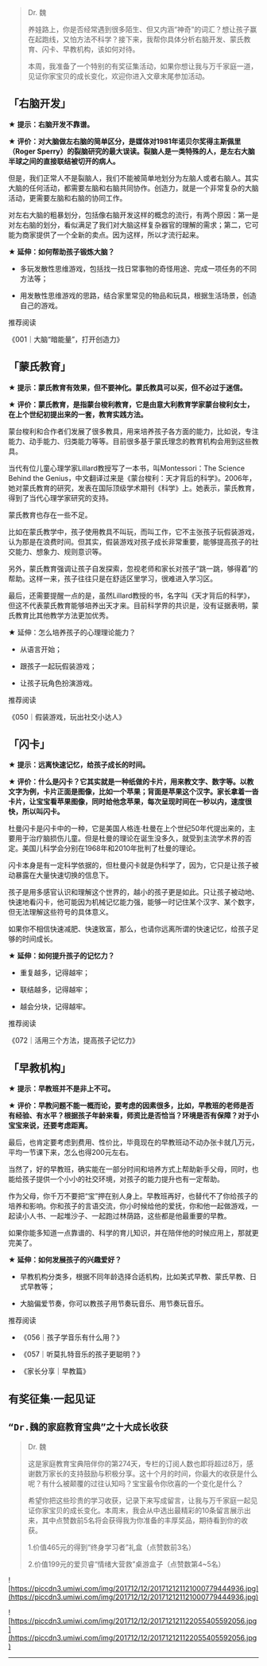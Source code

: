 > Dr. 魏
> 
> 养娃路上，你是否经常遇到很多陌生、但又内涵“神奇”的词汇？想让孩子赢在起跑线，又怕方法不科学？接下来，我帮你具体分析右脑开发、蒙氏教育、闪卡、早教机构，该如何对待。
> 
> 本周，我准备了一个特别的有奖征集活动，如果你想让我与万千家庭一道，见证你家宝贝的成长变化，欢迎你进入文章末尾参加活动。

## 「右脑开发」

 **★ 提示：右脑开发不靠谱。**

 **★ 评价：对大脑做左右脑的简单区分，是媒体对1981年诺贝尔奖得主斯佩里（Roger Sperry）的裂脑研究的最大误读。裂脑人是一类特殊的人，是左右大脑半球之间的直接联结被切开的病人。**

但是，我们正常人不是裂脑人，我们不能被简单地划分为左脑人或者右脑人。其实大脑的任何活动，都需要左脑和右脑共同协作。创造力，就是一个非常复杂的大脑活动，更需要左脑和右脑的协同工作。

对左右大脑的粗暴划分，包括像右脑开发这样的概念的流行，有两个原因：第一是对左右脑的划分，看似满足了我们对大脑这样复杂器官的理解的需求；第二，它可能为商家提供了一个全新的卖点。因为这样，所以才流行起来。

 **★ 延伸：如何帮助孩子锻炼大脑？**

* 多玩发散性思维游戏，包括找一找日常事物的奇怪用途、完成一项任务的不同方法等；

* 用发散性思维游戏的思路，结合家里常见的物品和玩具，根据生活场景，创造自己的游戏。

推荐阅读

《001｜大脑“暗能量”，打开创造力》

## 「蒙氏教育」

 **★ 提示：蒙氏教育有效果，但不要神化。蒙氏教具可以买，但不必过于迷信。**

 **★ 评价：蒙氏教育，是指蒙台梭利教育，它是由意大利教育学家蒙台梭利女士，在上个世纪初提出来的一套，教育实践方法。**

蒙台梭利和合作者们发展了很多教具，用来培养孩子各方面的能力，比如说，专注能力、动手能力、归类能力等等。目前很多基于蒙氏理念的教育机构会用到这些教具。

当代有位儿童心理学家Lillard教授写了一本书，叫Montessori：The Science Behind the Genius，中文翻译过来是《蒙台梭利：天才背后的科学》。2006年，她对蒙氏教育的研究，发表在国际顶级学术期刊《科学》上。她表示，蒙氏教育，得到了当代心理学家研究的支持。

蒙氏教育也存在一些不足。

比如在蒙氏教学中，孩子使用教具不叫玩，而叫工作，它不主张孩子玩假装游戏，认为那是在浪费时间。但其实，假装游戏对孩子成长非常重要，能够提高孩子的社交能力、想象力、规则意识等。

另外，蒙氏教育强调让孩子自发探索，忽视老师和家长对孩子“跳一跳，够得着”的帮助。这样一来，孩子往往只是在舒适区里学习，很难进入学习区。

最后，还需要提醒一点的是，虽然Lillard教授的书，名字叫《天才背后的科学》，但这不代表蒙氏教育能够培养出天才来。目前科学界的共识是，没有证据表明，蒙氏教育比其他教学方法更加优秀。

★ 延伸：怎么培养孩子的心理理论能力？

* 从语言开始；

* 跟孩子一起玩假装游戏；

* 让孩子玩角色扮演游戏。

推荐阅读

《050｜假装游戏，玩出社交小达人》

## 「闪卡」

 **★ 提示：远离快速记忆，给孩子成长的时间。**

 **★ 评价：什么是闪卡？它其实就是一种纸做的卡片，用来教文字、数字等。以教文字为例，卡片正面是图像，比如一个苹果；背面是苹果这个汉字。家长拿着一沓卡片，让宝宝看苹果图像，同时给他念苹果，每次呈现时间在一秒以内，速度很快，所以叫闪卡。**

杜曼闪卡是闪卡中的一种，它是美国人格连·杜曼在上个世纪50年代提出来的，主要用于治疗脑损伤儿童。但是杜曼的理论在诞生没多久，就受到主流学术界的否定。美国儿科学会分别在1968年和2010年批判了杜曼的理论。

闪卡本身是有一定科学依据的，但杜曼闪卡就是伪科学了，因为，它只是让孩子被动暴露在大量快速切换的信息下。

孩子是用多感官认识和理解这个世界的，越小的孩子更是如此。只让孩子被动地、快速地看闪卡，他可能因为机械记忆能力强，能够一时记住某个汉字、某个数字，但无法理解这些符号的具体意义。

如果你不相信快速减肥、快速致富，那么，也请你远离所谓的快速记忆，给孩子足够的时间成长。

 **★ 延伸：如何提升孩子的记忆力？**

* 重复越多，记得越牢；

* 联结越多，记得越牢；

* 越会分块，记得越牢。

推荐阅读

《072｜活用三个方法，提高孩子记忆力》

## 「早教机构」

 **★ 提示：早教班并不是非上不可。**

 **★ 评价：早教问题不能一概而论，要考虑的因素很多，比如，早教班的老师是否有经验、有水平？根据孩子年龄来看，师资比是否恰当？环境是否有保障？对于小宝宝来说，还要考虑距离。**

最后，也肯定要考虑到费用、性价比，毕竟现在的早教班动不动办张卡就几万元，平均一节课下来，怎么也得200元左右。

当然了，好的早教班，确实能在一部分时间和培养方式上帮助新手父母，同时，也能给孩子提供一个小小的社交环境，对孩子的能力提升也有一定帮助。

作为父母，你千万不要把“宝”押在别人身上。早教班再好，也替代不了你给孩子的培养和影响。你和孩子的言语交流，你小时候给他的爱抚，你和他一起做游戏，一起读小人书、一起堆沙子、一起跑过林荫路，这些都是他最重要的早教。

如果你能多知道一点靠谱的、科学的育儿知识，并在陪伴他的时候应用上，那就更完美了。

 **★ 延伸：如何发展孩子的兴趣爱好？**

* 早教机构分类多，根据不同年龄选择合适机构，比如美式早教、蒙氏早教、日式早教等；

* 大脑偏爱节奏，你可以教孩子用节奏玩音乐、用节奏玩音乐。

推荐阅读

* 《056｜孩子学音乐有什么用？》

* 《057｜听莫扎特音乐的孩子更聪明？》

* 《家长分享｜早教篇》

## 有奖征集·一起见证

## `“Dr.魏的家庭教育宝典”之十大成长收获`

> Dr. 魏
> 
> 这是家庭教育宝典陪伴你的第274天，专栏的订阅人数也即将超过8万，感谢数万家长的支持鼓励与积极分享。这十个月的时间，你最大的收获是什么呢？有什么被颠覆的过往认知吗？宝宝最令你欣喜的一个变化是什么？
> 
> 希望你把这些珍贵的学习收获，记录下来写成留言，让我与万千家庭一起见证你家宝贝的成长变化。本周末，我会从中选出最精彩的10条留言展示出来，其中点赞数前5名将会获得我为你准备的丰厚奖品，期待看到你的收获。
> 
> 1.价值465元的得到“终身学习者”礼盒（点赞数前3名）
> 
> 2.价值199元的爱贝睿“情绪大营救”桌游盒子（点赞数第4~5名）

![https://piccdn3.umiwi.com/img/201712/12/201712121121000779444936.jpg](https://piccdn3.umiwi.com/img/201712/12/201712121121000779444936.jpg)

![https://piccdn3.umiwi.com/img/201712/12/201712121122055405592056.jpg](https://piccdn3.umiwi.com/img/201712/12/201712121122055405592056.jpg)

---
